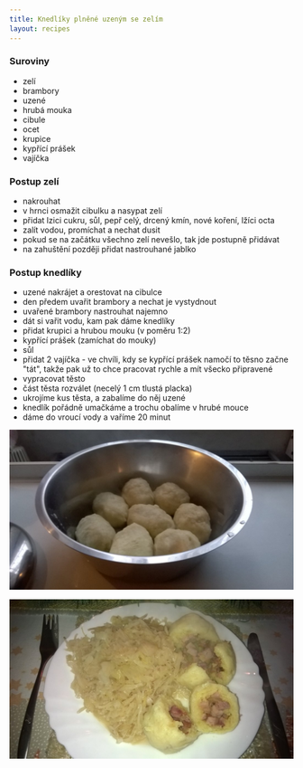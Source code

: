 ```yaml
---
title: Knedlíky plněné uzeným se zelím
layout: recipes
---
```


### Suroviny
- zelí
- brambory
- uzené
- hrubá mouka
- cibule
- ocet
- krupice
- kypřící prášek
- vajíčka

### Postup zelí
- nakrouhat
- v hrnci osmažit cibulku a nasypat zelí
- přidat lzici cukru, sůl, pepř celý, drcený kmín, nové koření, lžíci octa
- zalít vodou, promíchat a nechat dusit
- pokud se na začátku všechno zelí nevešlo, tak jde postupně přidávat
- na zahuštění později přidat nastrouhané jablko

### Postup knedlíky
- uzené nakrájet a orestovat na cibulce
- den předem uvařit brambory a nechat je vystydnout
- uvařené brambory nastrouhat najemno
- dát si vařit vodu, kam pak dáme knedlíky
- přidat krupici a hrubou mouku (v poměru 1:2)
- kypřící prášek (zamíchat do mouky)
- sůl
- přidat 2 vajíčka - ve chvíli, kdy se kypřící prášek namočí to těsno začne "tát", takže pak už to chce pracovat rychle a mít všecko připravené
- vypracovat těsto
- část těsta rozválet (necelý 1 cm tlustá placka)
- ukrojíme kus těsta, a zabalíme do něj uzené
- knedlík pořádně umačkáme a trochu obalíme v hrubé mouce
- dáme do vroucí vody a vaříme 20 minut


![Uvařeno](/fotky/knedliky-plnene-uzenym-1.jpg)

![Servírování](/fotky/knedliky-plnene-uzenym-2.jpg)
